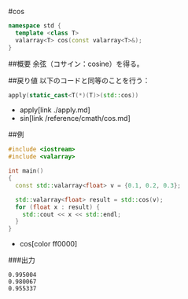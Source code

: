 #cos
```cpp
namespace std {
  template <class T>
  valarray<T> cos(const valarray<T>&);
}
```

##概要
余弦（コサイン：cosine）を得る。


##戻り値
以下のコードと同等のことを行う：

```cpp
apply(static_cast<T(*)(T)>(std::cos))
```
* apply[link ./apply.md]
* sin[link /reference/cmath/cos.md]


##例
```cpp
#include <iostream>
#include <valarray>

int main()
{
  const std::valarray<float> v = {0.1, 0.2, 0.3};

  std::valarray<float> result = std::cos(v);
  for (float x : result) {
    std::cout << x << std::endl;
  }
}
```
* cos[color ff0000]

###出力
```
0.995004
0.980067
0.955337
```


